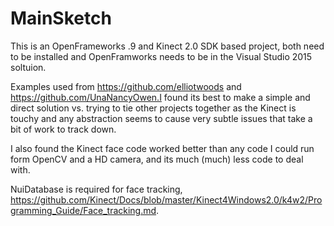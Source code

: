 # MainSketch
This is an OpenFrameworks .9 and Kinect 2.0 SDK based project, both need to be installed and OpenFramworks needs to be in the Visual Studio 2015 soltuion.

Examples used from https://github.com/elliotwoods and https://github.com/UnaNancyOwen.I found  its best to make a simple and direct solution vs. trying to tie other projects together as the Kinect is touchy and any abstraction seems to cause very subtle issues that take a bit of work to track down.

I also found the Kinect face code worked better than any code I could run form OpenCV and a HD camera, and its much (much) less code to deal with.  

NuiDatabase is required for face tracking, https://github.com/Kinect/Docs/blob/master/Kinect4Windows2.0/k4w2/Programming_Guide/Face_tracking.md.
